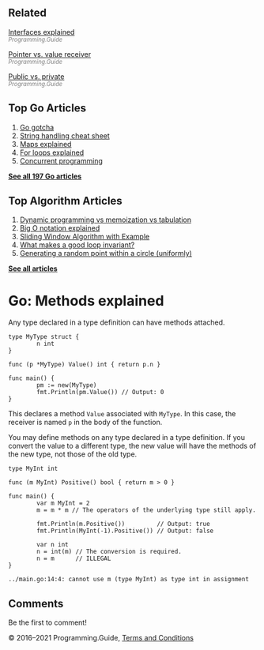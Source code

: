 <span class="underline"></span>

<span class="underline"></span>

Related
-------

[Interfaces explained](interfaces-explained.html)  
<span style="color: grey; font-style: italic; font-size: smaller">Programming.Guide</span>

[Pointer vs. value receiver](pointer-vs-value-receiver.html)  
<span style="color: grey; font-style: italic; font-size: smaller">Programming.Guide</span>

[Public vs. private](public-private.html)  
<span style="color: grey; font-style: italic; font-size: smaller">Programming.Guide</span>

Top Go Articles
---------------

1.  [Go gotcha](go-gotcha.html)
2.  [String handling cheat sheet](string-functions-reference-cheat-sheet.html)
3.  [Maps explained](maps-explained.html)
4.  [For loops explained](for-loop.html)
5.  [Concurrent programming](go-concurrency-tutorial.html)

[**See all 197 Go articles**](index.html)

<span class="underline"></span>

Top Algorithm Articles
----------------------

1.  [Dynamic programming vs memoization vs tabulation](../dynamic-programming-vs-memoization-vs-tabulation.html)
2.  [Big O notation explained](../big-o-notation-explained.html)
3.  [Sliding Window Algorithm with Example](../sliding-window-example.html)
4.  [What makes a good loop invariant?](../what-makes-a-good-loop-invariant.html)
5.  [Generating a random point within a circle (uniformly)](../random-point-within-circle.html)

[**See all articles**](../index.html)

Go: Methods explained
=====================

Any type declared in a type definition can have methods attached.

    type MyType struct {
            n int
    }

    func (p *MyType) Value() int { return p.n }

    func main() {
            pm := new(MyType)
            fmt.Println(pm.Value()) // Output: 0
    }

This declares a method `Value` associated with `MyType`. In this case, the receiver is named `p` in the body of the function.

You may define methods on any type declared in a type definition. If you convert the value to a different type, the new value will have the methods of the new type, not those of the old type.

    type MyInt int

    func (m MyInt) Positive() bool { return m > 0 }

    func main() {
            var m MyInt = 2
            m = m * m // The operators of the underlying type still apply.

            fmt.Println(m.Positive())         // Output: true
            fmt.Println(MyInt(-1).Positive()) // Output: false

            var n int
            n = int(m) // The conversion is required.
            n = m      // ILLEGAL
    }

    ../main.go:14:4: cannot use m (type MyInt) as type int in assignment

Comments
--------

Be the first to comment!

© 2016–2021 Programming.Guide, [Terms and Conditions](../terms-and-conditions.html)
